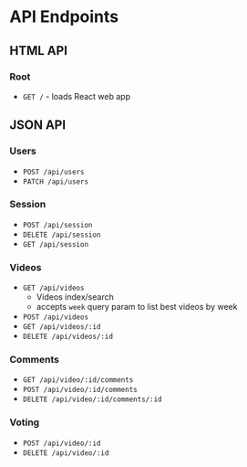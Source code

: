 # API Endpoints

## HTML API

### Root

- `GET /` - loads React web app

## JSON API

### Users

- `POST /api/users`
- `PATCH /api/users`

### Session

- `POST /api/session`
- `DELETE /api/session`
- `GET /api/session`

### Videos

- `GET /api/videos`
  - Videos index/search
  - accepts `week` query param to list best videos by week
- `POST /api/videos`
- `GET /api/videos/:id`
- `DELETE /api/videos/:id`

### Comments
- `GET /api/video/:id/comments`
- `POST /api/video/:id/comments`
- `DELETE /api/video/:id/comments/:id`

### Voting
- `POST /api/video/:id`
- `DELETE /api/video/:id`
